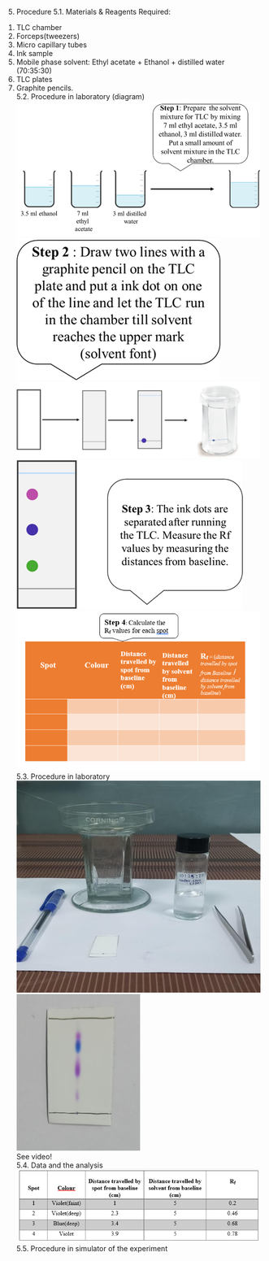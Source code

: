5. Procedure
5.1. Materials & Reagents Required: </br>
1)	TLC chamber </br>
2)	Forceps(tweezers)</br>
3)	Micro capillary tubes</br>
4)	Ink sample </br>
5)	Mobile phase solvent: Ethyl acetate + Ethanol + distilled water (70:35:30)</br>
6)	TLC plates</br>
7)	Graphite pencils.</br>
5.2. Procedure in laboratory (diagram)</br>
![Img src](2.png)</br>
![Img src](3.png)</br>
![Img src](4.png)</br>
![Img src](5.png)</br>
![Img src](6.png)</br>
5.3. Procedure in laboratory</br>
![Img src](7.jpg)</br>
![Img src](8.jpg)</br>
See video! </br>
5.4. Data and the analysis</br>
![Img src](9.png)</br>
5.5. Procedure in simulator of the experiment</br>